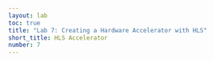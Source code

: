 ```yaml
---
layout: lab
toc: true
title: "Lab 7: Creating a Hardware Accelerator with HLS"
short_title: HLS Accelerator
number: 7
---
```


